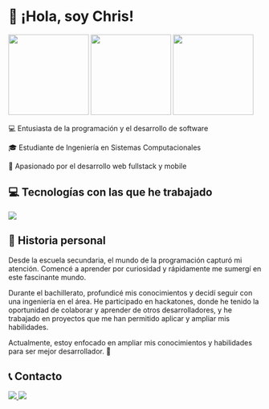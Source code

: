 
# 👋 ¡Hola, soy Chris!
<p align="start">
  <img src="https://media0.giphy.com/media/v1.Y2lkPTc5MGI3NjExOGRibGxyZjU5NHo1czVycGNqN21tbjE0YTVqdXNvczV1NDJsZTNxNiZlcD12MV9pbnRlcm5hbF9naWZfYnlfaWQmY3Q9Zw/OLPQ6z2hlHmwFc4Hso/giphy.gif" width="160px">
  <img height="160em" src="https://github-readme-stats.vercel.app/api?username=xchrisdev&show_icons=true&theme=tokyonight&hide_border=true&count_private=true"/>
  <img height="160em" src="https://github-readme-stats.vercel.app/api/top-langs/?username=xchrisdev&layout=compact&langs_count=6&theme=tokyonight&hide_border=true"/>
</p>
<p>💻 Entusiasta de la programación y el desarrollo de software</p>
<p>🎓 Estudiante de Ingeniería en Sistemas Computacionales</p>
<p>🚀 Apasionado por el desarrollo web fullstack y mobile</p>

## 💻 **Tecnologías con las que he trabajado**
  <img src="https://skillicons.dev/icons?i=cpp,java,python,php,mysql,firebase,html,css,js,vite,laravel,react,vue,tailwind,bootstrap,git,godot,androidstudio&theme=dark"/>


## 📜 **Historia personal**
Desde la escuela secundaria, el mundo de la programación capturó mi atención. Comencé a aprender por curiosidad y rápidamente me sumergí en este fascinante mundo.  

Durante el bachillerato, profundicé mis conocimientos y decidí seguir con una ingeniería en el área. He participado en hackatones, donde he tenido la oportunidad de colaborar y aprender de otros desarrolladores, y he trabajado en proyectos que me han permitido aplicar y ampliar mis habilidades.  

Actualmente, estoy enfocado en ampliar mis conocimientos y habilidades para ser mejor desarrollador. 🚀  

## 📞 **Contacto**
  <a href="https://www.linkedin.com/in/chris-sarmiento-casillas">
    <img src="https://skillicons.dev/icons?i=linkedin&theme=dark"/>
  </a>
  <a href="https://instagram.com/cg.sar20">
    <img src="https://skillicons.dev/icons?i=instagram&theme=dark"/>
  </a>
